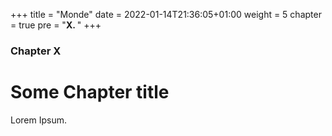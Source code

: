 +++
title = "Monde"
date = 2022-01-14T21:36:05+01:00
weight = 5
chapter = true
pre = "<b>X. </b>"
+++

### Chapter X

# Some Chapter title

Lorem Ipsum.
